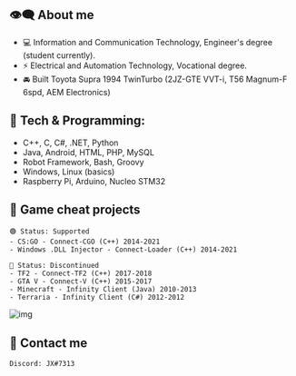 ## 👁‍🗨 About me
- ‍💻 Information and Communication Technology, Engineer's degree (student currently).
- ⚡ Electrical and Automation Technology, Vocational degree.
- 🚘 Built Toyota Supra 1994 TwinTurbo (2JZ-GTE VVT-i, T56 Magnum-F 6spd, AEM Electronics)
## 🔧 Tech & Programming:
  - C++, C, C#, .NET, Python
  - Java, Android, HTML, PHP, MySQL
  - Robot Framework, Bash, Groovy
  - Windows, Linux (basics)
  - Raspberry Pi, Arduino, Nucleo STM32

## 📌 Game cheat projects 
    🟢 Status: Supported
    - CS:GO - Connect-CGO (C++) 2014-2021
    - Windows .DLL Injector - Connect-Loader (C++) 2014-2021

    🔴 Status: Discontinued
    - TF2 - Connect-TF2 (C++) 2017-2018
    - GTA V - Connect-V (C++) 2015-2017
    - Minecraft - Infinity Client (Java) 2010-2013
    - Terraria - Infinity Client (C#) 2012-2012
    
![img](https://i.imgur.com/bUEBYeW.png)

## 💬 Contact me
    Discord: JX#7313

